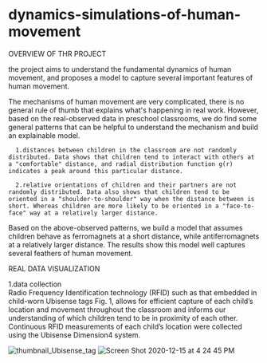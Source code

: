 # dynamics-simulations-of-human-movement
OVERVIEW OF THR PROJECT

the project aims to understand the fundamental dynamics of human movement, and proposes a model to capture several important features of human movement.

The mechanisms of human movement are very complicated, there is no general rule of thumb that explains what's happening in real work. However, based on the real-observed data in preschool classrooms, we do find some general patterns that can be helpful to understand the mechanism and build an explainable model.

      1.distances between children in the classroom are not randomly distributed. Data shows that children tend to interact with others at a "comfortable" distance, and radial distribution function g(r) indicates a peak around this particular distance.

      2.relative orientations of children and their partners are not randomly distributed. Data also shows that children tend to be oriented in a "shoulder-to-shoulder" way when the distance between is short. Whereas children are more likely to be oriented in a "face-to-face" way at a relatively larger distance.

Based on the above-observed patterns, we build a model that assumes children behave as ferromagnets at a short distance, while antiferromagnets at a relatively larger distance. The results show this model well captures several feathers of human movement.


REAL DATA VISUALIZATION

   1.data collection\
      Radio Frequency Identification technology (RFID) such as that embedded in child-worn Ubisense tags Fig. 1, allows for efficient capture of each           child’s location and movement throughout the classroom and informs our understanding of which children tend to be in proximity of each other.             Continuous RFID measurements of each child’s location were collected using the Ubisense Dimension4 system.
      
![thumbnail_Ubisense_tag](https://user-images.githubusercontent.com/72944468/143320969-ac17afc8-8240-422b-8675-55949ff7b33d.jpg)
![Screen Shot 2020-12-15 at 4 24 45 PM](https://user-images.githubusercontent.com/72944468/143321063-f3e613db-7e87-4cbd-bbea-c5560edbbf9b.jpg)
